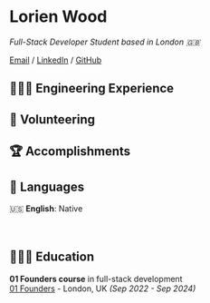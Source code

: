 # Lorien Wood

_Full-Stack Developer Student based in London 🇬🇧_ <br>

[Email](mailto:lorienmwood@gmail.com) / [LinkedIn](https://www.linkedin.com/in/lorienwood) / [GitHub](https://github.com/lorienmwood)

## 👩🏼‍💻 Engineering Experience

## 📌 Volunteering
    
## 🏆 Accomplishments

## 💬 Languages

🇺🇸 **English**: Native <br>
<br><br>
## 👩🏼‍🎓 Education

**01 Founders course** in full-stack development<br>
[01 Founders](https://01founders.co/) - London, UK _(Sep 2022 - Sep 2024)_ <br>
